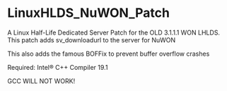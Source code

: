 # LinuxHLDS_NuWON_Patch
A Linux Half-Life Dedicated Server Patch for the OLD 3.1.1.1 WON LHLDS.  This patch adds sv_downloadurl to the server for NuWON

This also adds the famous BOFFix to prevent buffer overflow crashes

Required:
Intel® C++ Compiler 19.1


GCC WILL NOT WORK!
